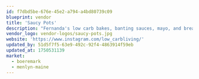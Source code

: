```yaml
---
id: f7dbd5be-676e-45e2-a794-a4bd80739c09
blueprint: vendor
title: 'Saucy Pots'
description: "Fernanda's low carb bakes, banting sauces, mayo, and bread"
vendor_logo: vendor-logos/saucy-pots.jpg
website: 'https://www.instagram.com/low_carbliving/'
updated_by: 51d5f7f5-63e9-492c-92f4-4863914f59eb
updated_at: 1750531139
market:
  - boeremark
  - menlyn-maine
---
```

